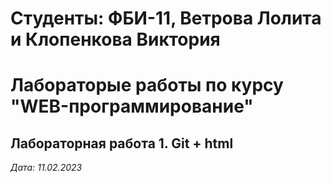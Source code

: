 # Студенты: ФБИ-11, Ветрова Лолита и Клопенкова Виктория

# Лабораторые работы по курсу "WEB-программирование"

## Лабораторная работа 1. Git + html

*Дата: 11.02.2023*
